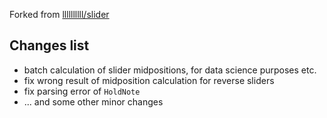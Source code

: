 Forked from [llllllllll/slider](https://github.com/llllllllll/slider)

## Changes list
- batch calculation of slider midpositions, for data science purposes etc.
- fix wrong result of midposition calculation for reverse sliders
- fix parsing error of `HoldNote`
- ... and some other minor changes